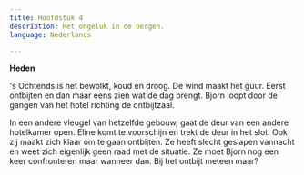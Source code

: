 ```yaml
---
title: Hoofdstuk 4
description: Het ongeluk in de bergen.
language: Nederlands

---
```

**Heden**

 's Ochtends is het bewolkt, koud en droog. De wind maakt het guur. Eerst ontbijten en dan maar eens zien wat de dag brengt. Bjorn loopt door de gangen van het hotel richting de ontbijtzaal.

In een andere vleugel van hetzelfde gebouw, gaat de deur van een andere hotelkamer open. Eline komt te voorschijn en trekt de deur in het slot. Ook zij maakt zich klaar om te gaan ontbijten. Ze heeft slecht geslapen vannacht en weet zich eigenlijk geen raad met de situatie. Ze moet Bjorn nog een keer confronteren maar wanneer dan. Bij het ontbijt meteen maar?